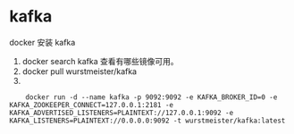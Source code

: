 # kafka

docker 安装 kafka
1. docker search kafka 查看有哪些镜像可用。
2. docker pull wurstmeister/kafka
3. 
    
        docker run -d --name kafka -p 9092:9092 -e KAFKA_BROKER_ID=0 -e KAFKA_ZOOKEEPER_CONNECT=127.0.0.1:2181 -e KAFKA_ADVERTISED_LISTENERS=PLAINTEXT://127.0.0.1:9092 -e KAFKA_LISTENERS=PLAINTEXT://0.0.0.0:9092 -t wurstmeister/kafka:latest